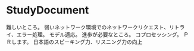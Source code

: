 # StudyDocument
難しいところ。
弱いネットワーク環境でのネットワークリクエスト、リトライ、エラー処理。 モデル適応。
進歩が必要なところ。
コプロセッシング。
ＰＲします。
日本語のスピーキング力、リスニング力の向上
